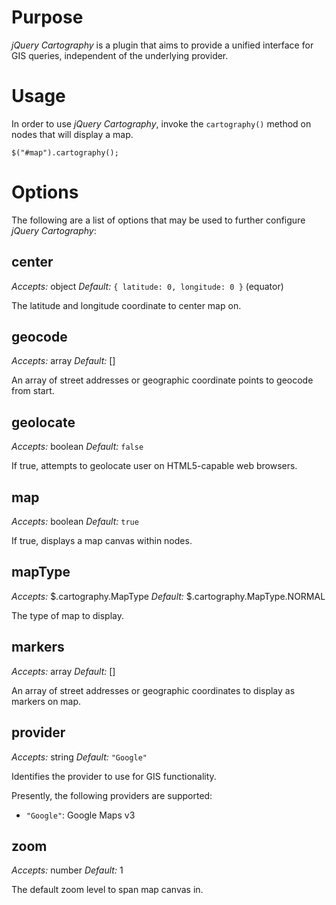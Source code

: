 # Purpose

*jQuery Cartography* is a plugin that aims to provide a unified interface for GIS queries, independent of the underlying provider.

# Usage

In order to use *jQuery Cartography*, invoke the `cartography()` method on nodes that will display a map.

    $("#map").cartography();

# Options

The following are a list of options that may be used to further configure *jQuery Cartography*:

## center

*Accepts:* object
*Default:* `{ latitude: 0, longitude: 0 }` (equator)

The latitude and longitude coordinate to center map on.

## geocode

*Accepts:* array
*Default:* []

An array of street addresses or geographic coordinate points to geocode from start.

## geolocate

*Accepts:* boolean
*Default:* `false`

If true, attempts to geolocate user on HTML5-capable web browsers.

## map

*Accepts:* boolean
*Default:* `true`

If true, displays a map canvas within nodes.

## mapType

*Accepts:* $.cartography.MapType
*Default:* $.cartography.MapType.NORMAL

The type of map to display.

## markers

*Accepts:* array
*Default:* []

An array of street addresses or geographic coordinates to display as markers on map.

## provider

*Accepts:* string
*Default:* `"Google"`

Identifies the provider to use for GIS functionality.

Presently, the following providers are supported:
* `"Google"`: Google Maps v3

## zoom

*Accepts:* number
*Default:* 1

The default zoom level to span map canvas in.
